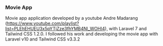 ### Movie App
Movie app application developed by a youtube Andre Madarang (https://www.youtube.com/playlist?list=PLEhEHUEU3x5pYTjZze3fhYMB4Nl_WOHI4), with Laravel 7 and Tailwind CSS 1.2.0. I followed his work and developing the movie app with Laravel v10 and Tailwind CSS v3.3.2
